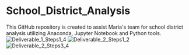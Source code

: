 # School_District_Analysis
This GitHub repository is created to assist Maria's team for school district analysis utilizing Anaconda, Jupyter Notebook and Python tools.
![Deliverable_1_Steps1_4](Deliverable_1_Steps1_4)
![Deliverable_2_Steps1_2](Deliverable_2_Steps1_2)
![Deliverable_2_Steps3_4](Deliverable_2_Steps3_4)
